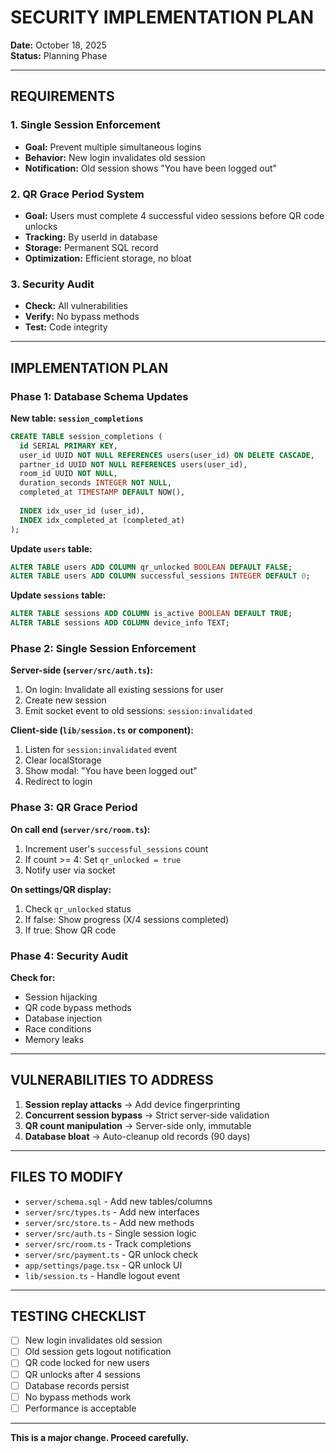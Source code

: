 # SECURITY IMPLEMENTATION PLAN

**Date:** October 18, 2025  
**Status:** Planning Phase

---

## REQUIREMENTS

### 1. Single Session Enforcement
- **Goal:** Prevent multiple simultaneous logins
- **Behavior:** New login invalidates old session
- **Notification:** Old session shows "You have been logged out"

### 2. QR Grace Period System
- **Goal:** Users must complete 4 successful video sessions before QR code unlocks
- **Tracking:** By userId in database
- **Storage:** Permanent SQL record
- **Optimization:** Efficient storage, no bloat

### 3. Security Audit
- **Check:** All vulnerabilities
- **Verify:** No bypass methods
- **Test:** Code integrity

---

## IMPLEMENTATION PLAN

### Phase 1: Database Schema Updates

**New table: `session_completions`**
```sql
CREATE TABLE session_completions (
  id SERIAL PRIMARY KEY,
  user_id UUID NOT NULL REFERENCES users(user_id) ON DELETE CASCADE,
  partner_id UUID NOT NULL REFERENCES users(user_id),
  room_id UUID NOT NULL,
  duration_seconds INTEGER NOT NULL,
  completed_at TIMESTAMP DEFAULT NOW(),
  
  INDEX idx_user_id (user_id),
  INDEX idx_completed_at (completed_at)
);
```

**Update `users` table:**
```sql
ALTER TABLE users ADD COLUMN qr_unlocked BOOLEAN DEFAULT FALSE;
ALTER TABLE users ADD COLUMN successful_sessions INTEGER DEFAULT 0;
```

**Update `sessions` table:**
```sql
ALTER TABLE sessions ADD COLUMN is_active BOOLEAN DEFAULT TRUE;
ALTER TABLE sessions ADD COLUMN device_info TEXT;
```

### Phase 2: Single Session Enforcement

**Server-side (`server/src/auth.ts`):**
1. On login: Invalidate all existing sessions for user
2. Create new session
3. Emit socket event to old sessions: `session:invalidated`

**Client-side (`lib/session.ts` or component):**
1. Listen for `session:invalidated` event
2. Clear localStorage
3. Show modal: "You have been logged out"
4. Redirect to login

### Phase 3: QR Grace Period

**On call end (`server/src/room.ts`):**
1. Increment user's `successful_sessions` count
2. If count >= 4: Set `qr_unlocked = true`
3. Notify user via socket

**On settings/QR display:**
1. Check `qr_unlocked` status
2. If false: Show progress (X/4 sessions completed)
3. If true: Show QR code

### Phase 4: Security Audit

**Check for:**
- Session hijacking
- QR code bypass methods
- Database injection
- Race conditions
- Memory leaks

---

## VULNERABILITIES TO ADDRESS

1. **Session replay attacks** → Add device fingerprinting
2. **Concurrent session bypass** → Strict server-side validation
3. **QR count manipulation** → Server-side only, immutable
4. **Database bloat** → Auto-cleanup old records (90 days)

---

## FILES TO MODIFY

- `server/schema.sql` - Add new tables/columns
- `server/src/types.ts` - Add new interfaces
- `server/src/store.ts` - Add new methods
- `server/src/auth.ts` - Single session logic
- `server/src/room.ts` - Track completions
- `server/src/payment.ts` - QR unlock check
- `app/settings/page.tsx` - QR unlock UI
- `lib/session.ts` - Handle logout event

---

## TESTING CHECKLIST

- [ ] New login invalidates old session
- [ ] Old session gets logout notification
- [ ] QR code locked for new users
- [ ] QR unlocks after 4 sessions
- [ ] Database records persist
- [ ] No bypass methods work
- [ ] Performance is acceptable

---

**This is a major change. Proceed carefully.**

